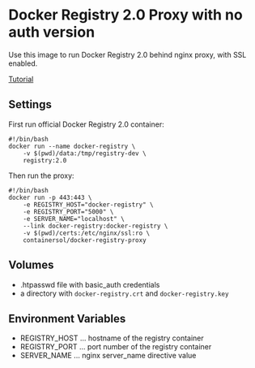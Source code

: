 # Docker Registry 2.0 Proxy with no auth version

Use this image to run Docker Registry 2.0 behind nginx proxy, with SSL enabled.

[Tutorial](http://www.container-solutions.com/2015/04/running-secured-docker-registry-2-0/)

## Settings

First run official Docker Registry 2.0 container:

```
#!/bin/bash
docker run --name docker-registry \
	-v $(pwd)/data:/tmp/registry-dev \
	registry:2.0
```

Then run the proxy:

```
#!/bin/bash
docker run -p 443:443 \
	-e REGISTRY_HOST="docker-registry" \
	-e REGISTRY_PORT="5000" \
	-e SERVER_NAME="localhost" \
	--link docker-registry:docker-registry \
	-v $(pwd)/certs:/etc/nginx/ssl:ro \
	containersol/docker-registry-proxy
```

## Volumes

- .htpasswd file with basic_auth credentials
- a directory with `docker-registry.crt` and `docker-registry.key`

## Environment Variables

- REGISTRY_HOST ... hostname of the registry container
- REGISTRY_PORT ... port number of the registry container
- SERVER_NAME ... nginx server_name directive value

